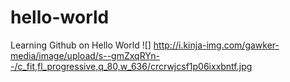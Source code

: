 # hello-world
Learning Github on Hello World
![] http://i.kinja-img.com/gawker-media/image/upload/s--gmZxqRYn--/c_fit,fl_progressive,q_80,w_636/crcrwjcsf1p06ixxbntf.jpg
